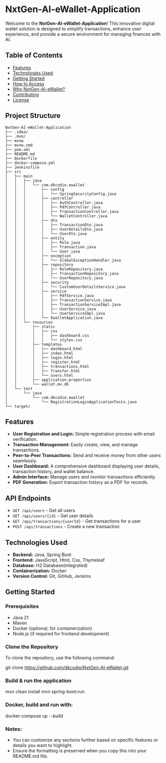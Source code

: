 # NxtGen-AI-eWallet-Application

Welcome to the **NxtGen-AI-eWallet-Application**! This innovative digital wallet solution is designed to simplify transactions, enhance user experience, and provide a secure environment for managing finances with AI.

## Table of Contents

- [Features](#features)
- [Technologies Used](#technologies-used)
- [Getting Started](#getting-started)
- [How to Access](#how-to-access)
- [Why NxtGen-AI-eWallet?](#why-nxtgen-ai-ewallet)
- [Contributing](#contributing)
- [License](#license)

## Project Structure

```
NxtGen-AI-eWallet-Application
├── .idea/
├── .mvn/
├── mvnw
├── mvnw.cmd
├── pom.xml
├── README.md
├── Dockerfile
├── docker-compose.yml
├── Jenkinsfile
├── src
│   ├── main
│   │   ├── java
│   │   │   └── com.dkcodie.ewallet
│   │   │       ├── config
│   │   │       │   └── SpringSecurityConfig.java
│   │   │       ├── controller
│   │   │       │   ├── AuthController.java
│   │   │       │   ├── PdfController.java
│   │   │       │   ├── TransactionController.java
│   │   │       │   └── WalletController.java
│   │   │       ├── dto
│   │   │       │   ├── TransactionDto.java
│   │   │       │   ├── UserDetailsDto.java
│   │   │       │   └── UserDto.java
│   │   │       ├── entity
│   │   │       │   ├── Role.java
│   │   │       │   ├── Transaction.java
│   │   │       │   └── User.java
│   │   │       ├── exception
│   │   │       │   └── GlobalExceptionHandler.java
│   │   │       ├── repository
│   │   │       │   ├── RoleRepository.java
│   │   │       │   ├── TransactionRepository.java
│   │   │       │   └── UserRepository.java
│   │   │       ├── security
│   │   │       │   └── CustomUserDetailsService.java
│   │   │       ├── service
│   │   │       │   ├── PdfService.java
│   │   │       │   ├── TransactionService.java
│   │   │       │   ├── TransactionServiceImpl.java
│   │   │       │   ├── UserService.java
│   │   │       │   └── UserServiceImpl.java
│   │   │       └── EwalletApplication.java
│   │   └── resources
│   │       ├── static
│   │       │   ├── css
│   │       │   │   ├── dashboard.css
│   │       │   │   └── styles.css
│   │       ├── templates
│   │       │   ├── dashboard.html
│   │       │   ├── index.html
│   │       │   ├── login.html
│   │       │   ├── register.html
│   │       │   ├── transactions.html
│   │       │   ├── Transfer.html
│   │       │   └── users.html
│   │       ├── application.properties
│   │       └── wallet.mv.db
│   └── test
│       └── java
│           └── com.dkcodie.ewallet
│               └── RegistrationLoginApplicationTests.java
└── target/

```

## Features

- **User Registration and Login:** Simple registration process with email verification.
- **Transaction Management:** Easily create, view, and manage transactions.
- **Peer-to-Peer Transactions:** Send and receive money from other users seamlessly.
- **User Dashboard:** A comprehensive dashboard displaying user details, transaction history, and wallet balance.
- **Admin Interface:** Manage users and monitor transactions efficiently.
- **PDF Generation:** Export transaction history as a PDF for records.


## API Endpoints
- `GET /api/users` - Get all users
- `GET /api/users/{id}` - Get user details
- `GET /api/transactions/{userId}` - Get transactions for a user
- `POST /api/transactions` - Create a new transaction

  
## Technologies Used

- **Backend:** Java, Spring Boot
- **Frontend:** JavaScript, Html, Css, Thymeleaf
- **Database:** H2 Database(integrated)
- **Containerization:** Docker
- **Version Control:** Git, GitHub, Jenkins

## Getting Started

### Prerequisites

- Java 21
- Maven
- Docker (optional, for containerization)
- Node.js (if required for frontend development)

### Clone the Repository

To clone the repository, use the following command:

git clone https://github.com/dkcodie/NxtGen-AI-eWallet.git


### Build & run the application

mvn clean install
mvn spring-boot:run


### Docker, build and run with:

docker-compose up --build





### Notes:
- You can customize any sections further based on specific features or details you want to highlight.
- Ensure the formatting is preserved when you copy this into your README.md file.

